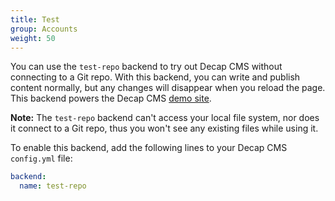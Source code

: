 ```yaml
---
title: Test
group: Accounts
weight: 50
---
```


You can use the `test-repo` backend to try out Decap CMS without connecting to a Git repo. With this backend, you can write and publish content normally, but any changes will disappear when you reload the page. This backend powers the Decap CMS [demo site](https://demo.decapcms.org/).

**Note:** The `test-repo` backend can't access your local file system, nor does it connect to a Git repo, thus you won't see any existing files while using it.

To enable this backend, add the following lines to your Decap CMS `config.yml` file:

```yaml
backend:
  name: test-repo
```

